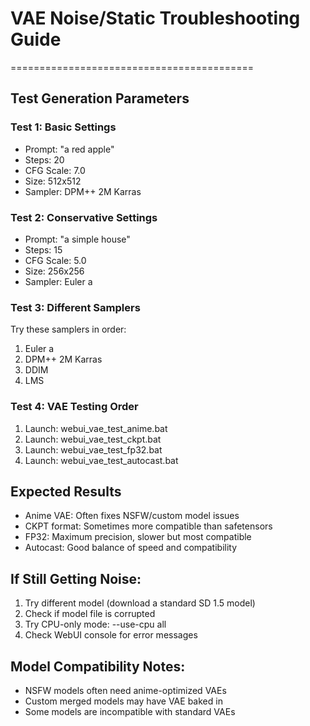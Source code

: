 # VAE Noise/Static Troubleshooting Guide
==========================================

## Test Generation Parameters

### Test 1: Basic Settings
- Prompt: "a red apple"
- Steps: 20
- CFG Scale: 7.0
- Size: 512x512
- Sampler: DPM++ 2M Karras

### Test 2: Conservative Settings  
- Prompt: "a simple house"
- Steps: 15
- CFG Scale: 5.0
- Size: 256x256
- Sampler: Euler a

### Test 3: Different Samplers
Try these samplers in order:
1. Euler a
2. DPM++ 2M Karras  
3. DDIM
4. LMS

### Test 4: VAE Testing Order
1. Launch: webui_vae_test_anime.bat
2. Launch: webui_vae_test_ckpt.bat
3. Launch: webui_vae_test_fp32.bat
4. Launch: webui_vae_test_autocast.bat

## Expected Results
- Anime VAE: Often fixes NSFW/custom model issues
- CKPT format: Sometimes more compatible than safetensors
- FP32: Maximum precision, slower but most compatible
- Autocast: Good balance of speed and compatibility

## If Still Getting Noise:
1. Try different model (download a standard SD 1.5 model)
2. Check if model file is corrupted
3. Try CPU-only mode: --use-cpu all
4. Check WebUI console for error messages

## Model Compatibility Notes:
- NSFW models often need anime-optimized VAEs
- Custom merged models may have VAE baked in
- Some models are incompatible with standard VAEs
